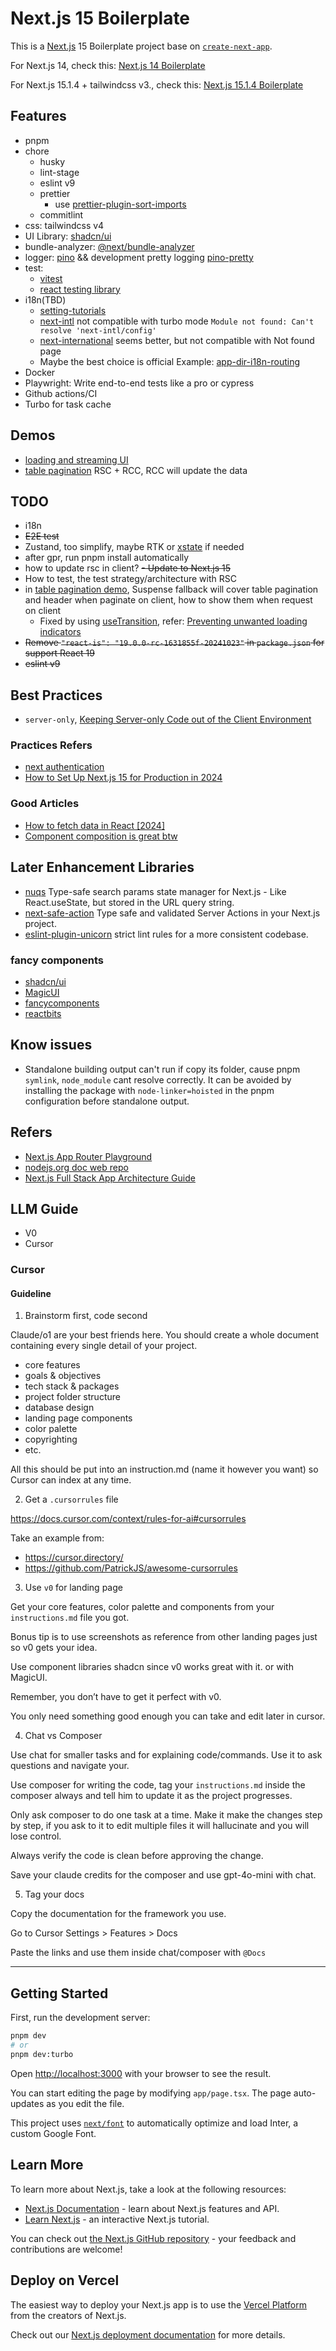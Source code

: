 # Next.js 15 Boilerplate

This is a [Next.js](https://nextjs.org/) 15 Boilerplate project base on [`create-next-app`](https://github.com/vercel/next.js/tree/canary/packages/create-next-app).

For Next.js 14, check this: [Next.js 14 Boilerplate](https://github.com/qinsong77/Next-js-Boilerplate/tree/nextjs14-v2)

For Next.js 15.1.4 + tailwindcss v3., check this: [Next.js 15.1.4 Boilerplate](https://github.com/qinsong77/Next-js-Boilerplate/tree/nextjs15.1.4-tailwindcss-v3)

## Features

- pnpm
- chore
  - husky
  - lint-stage
  - eslint v9
  - prettier
    - use [prettier-plugin-sort-imports](https://github.com/trivago/prettier-plugin-sort-imports)
  - commitlint
- css: tailwindcss v4
- UI Library: [shadcn/ui](https://ui.shadcn.com/)
- bundle-analyzer: [@next/bundle-analyzer](https://www.npmjs.com/package/@next/bundle-analyzer)
- logger: [pino](https://github.com/pinojs/pino) && development pretty logging [pino-pretty](https://github.com/pinojs/pino-pretty)
- test:
  - [vitest](https://vitest.dev/)
  - [react testing library](https://testing-library.com/)
- i18n(TBD)
  - [setting-tutorials](https://i18nexus.com/tutorials/nextjs/react-i18next)
  - [next-intl](https://github.com/amannn/next-intl) not compatible with turbo mode `Module not found: Can't resolve 'next-intl/config' `
  - [next-international](https://github.com/QuiiBz/next-international) seems better, but not compatible with Not found page
  - Maybe the best choice is official Example: [app-dir-i18n-routing](https://github.com/vercel/next.js/tree/canary/examples/app-dir-i18n-routing)
- Docker
- Playwright: Write end-to-end tests like a pro or cypress
- Github actions/CI
- Turbo for task cache

## Demos

- [loading and streaming UI](./app/loading-and-streaming)
- [table pagination](./app/pagination-demo) RSC + RCC, RCC will update the data

## TODO

- i18n
- ~~E2E test~~
- Zustand, too simplify, maybe RTK or [xstate](https://stately.ai/docs/xstate-react) if needed
- after gpr, run pnpm install automatically
- how to update rsc in client?
  ~~- Update to Next.js 15~~
- How to test, the test strategy/architecture with RSC
- in [table pagination demo](./app/pagination-demo/page.tsx), Suspense fallback will cover table pagination and header when paginate on client, how to show them when request on client
  - Fixed by using [useTransition](https://19.react.dev/reference/react/useTransition), refer: [Preventing unwanted loading indicators ](https://19.react.dev/reference/react/useTransition#preventing-unwanted-loading-indicators)
- ~~Remove `"react-is": "19.0.0-rc-1631855f-20241023"` in `package.json` for support React 19~~
- ~~eslint v9~~

## Best Practices

- `server-only`, [Keeping Server-only Code out of the Client Environment](https://nextjs.org/docs/app/building-your-application/rendering/composition-patterns#keeping-server-only-code-out-of-the-client-environment)

### Practices Refers

- [next authentication](https://www.robinwieruch.de/next-authentication/)
- [How to Set Up Next.js 15 for Production in 2024](https://www.reactsquad.io/blog/how-to-set-up-next-js-15-for-production)

### Good Articles

- [How to fetch data in React [2024]](https://www.robinwieruch.de/react-fetching-data/)
- [Component composition is great btw](https://tkdodo.eu/blog/component-composition-is-great-btw)

## Later Enhancement Libraries

- [nuqs](https://github.com/47ng/nuqs) Type-safe search params state manager for Next.js - Like React.useState, but stored in the URL query string.
- [next-safe-action](https://github.com/TheEdoRan/next-safe-action) Type safe and validated Server Actions in your Next.js project.
- [eslint-plugin-unicorn](https://github.com/sindresorhus/eslint-plugin-unicorn) strict lint rules for a more consistent codebase.

### fancy components

- [shadcn/ui](https://ui.shadcn.com/)
- [MagicUI](https://www.magicui.com/)
- [fancycomponents](https://www.fancycomponents.dev/docs/introduction)
- [reactbits](https://www.reactbits.dev/)

## Know issues

- Standalone building output can't run if copy its folder, cause pnpm `symlink`, `node_module` cant resolve correctly. It can be avoided by installing the package with `node-linker=hoisted` in the pnpm configuration before standalone output.

## Refers

- [Next.js App Router Playground](https://github.com/vercel/app-playground)
- [nodejs.org doc web repo](https://github.com/nodejs/nodejs.org/tree/main)
- [Next.js Full Stack App Architecture Guide](https://arno.surfacew.com/posts/en/nextjs-architecture)

## LLM Guide

- V0
- Cursor

### Cursor

#### Guideline

1. Brainstorm first, code second

Claude/o1 are your best friends here. You should create a whole document containing every single detail of your project.

- core features
- goals & objectives
- tech stack & packages
- project folder structure
- database design
- landing page components
- color palette
- copyrighting
- etc.

All this should be put into an instruction.md (name it however you want) so Cursor can index at any time.

2. Get a `.cursorrules` file

https://docs.cursor.com/context/rules-for-ai#cursorrules

Take an example from:

- https://cursor.directory/
- https://github.com/PatrickJS/awesome-cursorrules

3. Use `v0` for landing page

Get your core features, color palette and components from your `instructions.md` file you got.

Bonus tip is to use screenshots as reference from other landing pages just so v0 gets your idea.

Use component libraries shadcn since v0 works great with it. or with MagicUI.

Remember, you don’t have to get it perfect with v0.

You only need something good enough you can take and edit later in cursor.

4.  Chat vs Composer

Use chat for smaller tasks and for explaining code/commands. Use it to ask questions and navigate your.

Use composer for writing the code, tag your `instructions.md` inside the composer always and tell him to update it as the project progresses.

Only ask composer to do one task at a time. Make it make the changes step by step, if you ask to it to edit multiple files it will hallucinate and you will lose control.

Always verify the code is clean before approving the change.

Save your claude credits for the composer and use gpt-4o-mini with chat.

5. Tag your docs

Copy the documentation for the framework you use.

Go to Cursor Settings > Features > Docs

Paste the links and use them inside chat/composer with `@Docs`

---

## Getting Started

First, run the development server:

```bash
pnpm dev
# or
pnpm dev:turbo
```

Open [http://localhost:3000](http://localhost:3000) with your browser to see the result.

You can start editing the page by modifying `app/page.tsx`. The page auto-updates as you edit the file.

This project uses [`next/font`](https://nextjs.org/docs/basic-features/font-optimization) to automatically optimize and load Inter, a custom Google Font.

## Learn More

To learn more about Next.js, take a look at the following resources:

- [Next.js Documentation](https://nextjs.org/docs) - learn about Next.js features and API.
- [Learn Next.js](https://nextjs.org/learn) - an interactive Next.js tutorial.

You can check out [the Next.js GitHub repository](https://github.com/vercel/next.js/) - your feedback and contributions are welcome!

## Deploy on Vercel

The easiest way to deploy your Next.js app is to use the [Vercel Platform](https://vercel.com/new?utm_medium=default-template&filter=next.js&utm_source=create-next-app&utm_campaign=create-next-app-readme) from the creators of Next.js.

Check out our [Next.js deployment documentation](https://nextjs.org/docs/deployment) for more details.
